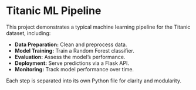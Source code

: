 # Titanic ML Pipeline

This project demonstrates a typical machine learning pipeline for the Titanic dataset, including:

- **Data Preparation:** Clean and preprocess data.
- **Model Training:** Train a Random Forest classifier.
- **Evaluation:** Assess the model’s performance.
- **Deployment:** Serve predictions via a Flask API.
- **Monitoring:** Track model performance over time.

Each step is separated into its own Python file for clarity and modularity.